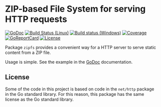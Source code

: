 # ZIP-based File System for serving HTTP requests

[![GoDoc](https://godoc.org/github.com/spkg/zipfs?status.svg)](https://godoc.org/github.com/spkg/zipfs)
[![Build Status (Linux)](https://travis-ci.org/spkg/zipfs.svg?branch=master)](https://travis-ci.org/spkg/zipfs)
[![Build status (Windows)](https://ci.appveyor.com/api/projects/status/tko2unyo9wm172e1?svg=true)](https://ci.appveyor.com/project/jjeffery/zipfs)
[![Coverage](http://gocover.io/_badge/github.com/spkg/zipfs)](http://gocover.io/github.com/spkg/zipfs)
[![GoReportCard](http://goreportcard.com/badge/spkg/zipfs)](http://goreportcard.com/report/spkg/zipfs)
[![License](https://img.shields.io/badge/license-BSD-green.svg)](https://raw.githubusercontent.com/spkg/zipfs/master/LICENSE.md)

Package `zipfs` provides a convenient way for a HTTP server to serve
static content from a ZIP file.

Usage is simple. See the example in the
[GoDoc](https://godoc.org/github.com/spkg/zipfs) documentation.

## License

Some of the code in this project is based on code in the `net/http`
package in the Go standard library. For this reason, this package has
the same license as the Go standard library.
